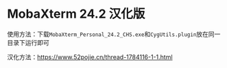 # MobaXterm 24.2 汉化版

使用方法：下载`MobaXterm_Personal_24.2_CHS.exe`和`CygUtils.plugin`放在同一目录下运行即可

汉化方法：https://www.52pojie.cn/thread-1784116-1-1.html